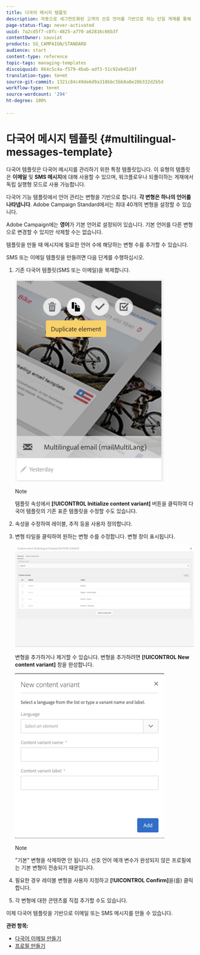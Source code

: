 ```yaml
---
title: 다국어 메시지 템플릿
description: 자동으로 세그먼트화된 고객의 선호 언어를 기반으로 하는 단일 게재를 통해 다국어 이메일/SMS 게재를 정의하고 실행하는 방법을 알아봅니다. 언어 및 개인 수준에 대한 모든 게재의 성과를 보고합니다.
page-status-flag: never-activated
uuid: 7a2cd5f7-c0fc-4825-a770-a62816c66b3f
contentOwner: sauviat
products: SG_CAMPAIGN/STANDARD
audience: start
content-type: reference
topic-tags: managing-templates
discoiquuid: 064c5c4a-f579-4bab-adf3-51c92eb4518f
translation-type: tm+mt
source-git-commit: 1321c84c49de6d9a318bbc5bb8a0e28b332d2b5d
workflow-type: tm+mt
source-wordcount: '294'
ht-degree: 100%

---
```



# 다국어 메시지 템플릿 {#multilingual-messages-template}

다국어 템플릿은 다국어 메시지를 관리하기 위한 특정 템플릿입니다. 이 유형의 템플릿은 **이메일** 및 **SMS 메시지**&#x200B;에 대해 사용할 수 있으며, 워크플로우나 되풀이하는 게재에서 독립 실행형 모드로 사용 가능합니다.

다국어 기능 템플릿에서 언어 관리는 변형을 기반으로 합니다. **각 변형은 하나의 언어를 나타냅니다**. Adobe Campaign Standard에서는 최대 40개의 변형을 설정할 수 있습니다.

Adobe Campaign에는 **영어**&#x200B;가 기본 언어로 설정되어 있습니다. 기본 언어를 다른 변형으로 변경할 수 있지만 삭제할 수는 없습니다.

템플릿을 만들 때 메시지에 필요한 언어 수에 해당하는 변형 수를 추가할 수 있습니다.

SMS 또는 이메일 템플릿을 만들려면 다음 단계를 수행하십시오.

1. 기존 다국어 템플릿(SMS 또는 이메일)을 복제합니다.

   ![](assets/multi_template_duplicate.png)

   >[!NOTE]
   >
   >템플릿 속성에서 **[!UICONTROL Initialize content variant]** 버튼을 클릭하여 다국어 템플릿의 기존 표준 템플릿을 수정할 수도 있습니다.

1. 속성을 수정하여 레이블, 추적 등을 사용자 정의합니다.

1. 변형 타일을 클릭하여 원하는 변형 수를 수정합니다. 변형 창이 표시됩니다.

   ![](assets/multi_template_variants.png)

   변형을 추가하거나 제거할 수 있습니다. 변형을 추가하려면 **[!UICONTROL New content variant]** 창을 완성합니다.

   ![](assets/multi_template_newvariant.png)

   >[!NOTE]
   >
   >&quot;기본&quot; 변형을 삭제하면 안 됩니다. 선호 언어 매개 변수가 완성되지 않은 프로필에는 기본 변형이 전송되기 때문입니다.

1. 필요한 경우 레이블 변형을 사용자 지정하고 **[!UICONTROL Confirm]**&#x200B;을(를) 클릭합니다.

1. 각 변형에 대한 콘텐츠를 직접 추가할 수도 있습니다.

이제 다국어 템플릿을 기반으로 이메일 또는 SMS 메시지를 만들 수 있습니다.

**관련 항목:**

* [다국어 이메일 만들기](../../channels/using/creating-a-multilingual-email.md)
* [프로필 만들기](../../audiences/using/creating-profiles.md)
